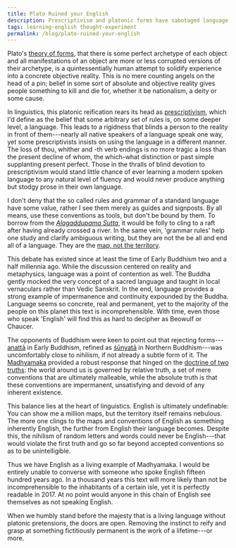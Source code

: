 ```yaml
---
title: Plato Ruined your English
description: Prescriptivism and platonic forms have sabotaged language learning for generations.
tags: learning-english thought-experiment
permalink: /blog/plato-ruined-your-english
---
```


Plato's [theory of forms][0], that there is some perfect archetype of each object and all manifestations of an object are more or less corrupted versions of their archetype, is a quintessentially human attempt to solidify experience into a concrete objective reality. This is no mere counting angels on the head of a pin; belief in some sort of absolute and objective reality gives people something to kill and die for, whether it be nationalism, a deity or some cause.

In linguistics, this platonic reification rears its head as [prescriptivism][1], which I'd define as the belief that some arbitrary set of rules is, on some deeper level, a language. This leads to a rigidness that blinds a person to the reality in front of them---nearly all native speakers of a language speak one way, yet some prescriptivists insists on using the language in a different manner. The loss of thou, whither and -th verb endings is no more tragic a loss than the present decline of whom, the which-what distinction or past simple supplanting present perfect. Those in the thralls of blind devotion to prescriptivism would stand little chance of ever learning a modern spoken language to any natural level of fluency and would never produce anything but stodgy prose in their own language.

I don't deny that the so called rules and grammar of a standard language have some value, rather I see them merely as guides and signposts. By all means, use these conventions as tools, but don't be bound by them. To borrow from the [*Alagaddupama Sutta*][2], it would be folly to cling to a raft after having already crossed a river. In the same vein, 'grammar rules' help one study and clarify ambiguous writing, but they are not the be all and end all of a language. They are the [map, not the territory][3].

This debate has existed since at least the time of Early Buddhism two and a half millennia ago. While the discussion centered on reality and metaphysics, language was a point of contention as well. The Buddha gently mocked the very concept of a sacred language and taught in local vernaculars rather than Vedic Sanskrit. In the end, language provides a strong example of impermanence and continuity expounded by the Buddha. Language seems so concrete, real and permanent, yet to the majority of the people on this planet this text is incomprehensible. With time, even those who speak 'English' will find this as hard to decipher as Beowulf or Chaucer.

The opponents of Buddhism were keen to point out that rejecting forms---[anattā][4] in Early Buddhism, refined as [śūnyatā][5] in Northern Buddhism---was uncomfortably close to nihilism, if not already a subtle form of it. The [Madhyamaka][6] provided a robust response that hinged on the [doctrine of two truths][7]: the world around us is governed by relative truth, a set of mere conventions that are ultimately malleable, while the absolute truth is that these conventions are impermanent, unsatisfying and devoid of any inherent existence.

This balance lies at the heart of linguistics. English is ultimately undefinable: You can show me a million maps, but the territory itself remains nebulous. The more one clings to the maps and conventions of English as something inherently English, the further from English their language becomes. Despite this, the nihilism of random letters and words could never be English---that would violate the first truth and go so far beyond accepted conventions so as to be unintelligible.

Thus we have English as a living example of Madhyamaka. I would be entirely unable to converse with someone who spoke English fifteen hundred years ago. In a thousand years this text will more likely than not be incomprehensible to the inhabitants of a certain isle, yet it is perfectly readable in 2017. At no point would anyone in this chain of English see themselves as not speaking English.

When we humbly stand before the majesty that is a living language without platonic pretensions, the doors are open. Removing the instinct to reify and grasp at something fictitiously permanent is the work of a lifetime---or more.  

[0]: https://en.wikipedia.org/wiki/Theory_of_Forms
[1]: https://en.wikipedia.org/wiki/Linguistic_prescription
[2]: http://www.accesstoinsight.org/tipitaka/mn/mn.022.than.html
[3]: https://en.wikipedia.org/wiki/Map–territory_relation
[4]: https://en.wikipedia.org/wiki/Anatta
[5]: https://en.wikipedia.org/wiki/Śūnyatā
[6]: https://en.wikipedia.org/wiki/Madhyamaka
[7]: https://en.wikipedia.org/wiki/Two_truths_doctrine
